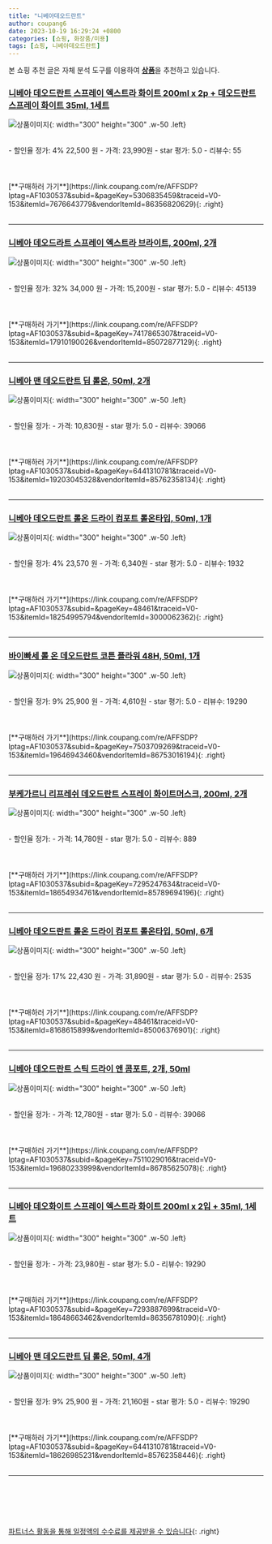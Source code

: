 ```yaml
---
title: "니베아데오드란트"
author: coupang6
date: 2023-10-19 16:29:24 +0800
categories: [쇼핑, 화장품/미용]
tags: [쇼핑, 니베아데오드란트]
---
```


본 쇼핑 추천 글은 자체 분석 도구를 이용하여 [**상품**](https://link.coupang.com/a/bao1ui)을 추천하고 있습니다.

### [니베아 데오드란트 스프레이 엑스트라 화이트 200ml x 2p + 데오드란트 스프레이 화이트 35ml, 1세트](https://link.coupang.com/re/AFFSDP?lptag=AF1030537&subid=&pageKey=5306835459&traceid=V0-153&itemId=7676643779&vendorItemId=86356820629)

![상품이미지](https://thumbnail10.coupangcdn.com/thumbnails/remote/230x230ex/image/vendor_inventory/490d/23e0fbe1c34b3f340346b2d38c517f857d2e26add23b2f94b1788ba95ef6.jpg){: width="300" height="300" .w-50 .left}


<br>
- 할인율 정가: 4%  22,500   원
- 가격: 23,990원
- star 평가: 5.0
- 리뷰수: 55
<br>
<br>
<br>
<br>
[**구매하러 가기**](https://link.coupang.com/re/AFFSDP?lptag=AF1030537&subid=&pageKey=5306835459&traceid=V0-153&itemId=7676643779&vendorItemId=86356820629){: .right}
<br>
<br>

---

### [니베아 데오드라트 스프레이 엑스트라 브라이트, 200ml, 2개](https://link.coupang.com/re/AFFSDP?lptag=AF1030537&subid=&pageKey=7417865307&traceid=V0-153&itemId=17910190026&vendorItemId=85072877129)

![상품이미지](https://thumbnail6.coupangcdn.com/thumbnails/remote/230x230ex/image/retail/images/2273318399065077-c160fa5c-b51c-4d8e-b677-3a561e4dfa57.jpg){: width="300" height="300" .w-50 .left}


<br>
- 할인율 정가: 32%  34,000   원
- 가격: 15,200원
- star 평가: 5.0
- 리뷰수: 45139
<br>
<br>
<br>
<br>
[**구매하러 가기**](https://link.coupang.com/re/AFFSDP?lptag=AF1030537&subid=&pageKey=7417865307&traceid=V0-153&itemId=17910190026&vendorItemId=85072877129){: .right}
<br>
<br>

---

### [니베아 맨 데오드란트 딥 롤온, 50ml, 2개](https://link.coupang.com/re/AFFSDP?lptag=AF1030537&subid=&pageKey=6441310781&traceid=V0-153&itemId=19203045328&vendorItemId=85762358134)

![상품이미지](https://thumbnail8.coupangcdn.com/thumbnails/remote/230x230ex/image/retail/images/23a640cf-4610-48c7-8974-6477429cd73b672383798904455188.png){: width="300" height="300" .w-50 .left}


<br>
- 할인율 정가: 
- 가격: 10,830원
- star 평가: 5.0
- 리뷰수: 39066
<br>
<br>
<br>
<br>
[**구매하러 가기**](https://link.coupang.com/re/AFFSDP?lptag=AF1030537&subid=&pageKey=6441310781&traceid=V0-153&itemId=19203045328&vendorItemId=85762358134){: .right}
<br>
<br>

---

### [니베아 데오드란트 롤온 드라이 컴포트 롤온타입, 50ml, 1개](https://link.coupang.com/re/AFFSDP?lptag=AF1030537&subid=&pageKey=48461&traceid=V0-153&itemId=18254995794&vendorItemId=3000062362)

![상품이미지](https://thumbnail9.coupangcdn.com/thumbnails/remote/230x230ex/image/retail/images/322237039829233-c14dc387-5a4c-4551-8c2e-0b7e9d5f24af.png){: width="300" height="300" .w-50 .left}


<br>
- 할인율 정가: 4%  23,570   원
- 가격: 6,340원
- star 평가: 5.0
- 리뷰수: 1932
<br>
<br>
<br>
<br>
[**구매하러 가기**](https://link.coupang.com/re/AFFSDP?lptag=AF1030537&subid=&pageKey=48461&traceid=V0-153&itemId=18254995794&vendorItemId=3000062362){: .right}
<br>
<br>

---

### [바이빠세 롤 온 데오드란트 코튼 플라워 48H, 50ml, 1개](https://link.coupang.com/re/AFFSDP?lptag=AF1030537&subid=&pageKey=7503709269&traceid=V0-153&itemId=19646943460&vendorItemId=86753016194)

![상품이미지](https://thumbnail9.coupangcdn.com/thumbnails/remote/230x230ex/image/retail/images/2023/08/01/15/1/7a2dfbb7-5e82-4990-9845-415c754ce754.jpg){: width="300" height="300" .w-50 .left}


<br>
- 할인율 정가: 9%  25,900   원
- 가격: 4,610원
- star 평가: 5.0
- 리뷰수: 19290
<br>
<br>
<br>
<br>
[**구매하러 가기**](https://link.coupang.com/re/AFFSDP?lptag=AF1030537&subid=&pageKey=7503709269&traceid=V0-153&itemId=19646943460&vendorItemId=86753016194){: .right}
<br>
<br>

---

### [부케가르니 리프레쉬 데오드란트 스프레이 화이트머스크, 200ml, 2개](https://link.coupang.com/re/AFFSDP?lptag=AF1030537&subid=&pageKey=7295247634&traceid=V0-153&itemId=18654934761&vendorItemId=85789694196)

![상품이미지](https://thumbnail6.coupangcdn.com/thumbnails/remote/230x230ex/image/retail/images/2023/04/26/15/0/13a603ba-dd8b-4e3e-b3c3-6d605afd6698.jpg){: width="300" height="300" .w-50 .left}


<br>
- 할인율 정가: 
- 가격: 14,780원
- star 평가: 5.0
- 리뷰수: 889
<br>
<br>
<br>
<br>
[**구매하러 가기**](https://link.coupang.com/re/AFFSDP?lptag=AF1030537&subid=&pageKey=7295247634&traceid=V0-153&itemId=18654934761&vendorItemId=85789694196){: .right}
<br>
<br>

---

### [니베아 데오드란트 롤온 드라이 컴포트 롤온타입, 50ml, 6개](https://link.coupang.com/re/AFFSDP?lptag=AF1030537&subid=&pageKey=48461&traceid=V0-153&itemId=8168615899&vendorItemId=85006376901)

![상품이미지](https://thumbnail7.coupangcdn.com/thumbnails/remote/230x230ex/image/retail/images/1755616507810423-c11bfd95-9d55-4678-9f87-87a08fe7b7d4.jpg){: width="300" height="300" .w-50 .left}


<br>
- 할인율 정가: 17%  22,430   원
- 가격: 31,890원
- star 평가: 5.0
- 리뷰수: 2535
<br>
<br>
<br>
<br>
[**구매하러 가기**](https://link.coupang.com/re/AFFSDP?lptag=AF1030537&subid=&pageKey=48461&traceid=V0-153&itemId=8168615899&vendorItemId=85006376901){: .right}
<br>
<br>

---

### [니베아 데오드란트 스틱 드라이 앤 콤포트, 2개, 50ml](https://link.coupang.com/re/AFFSDP?lptag=AF1030537&subid=&pageKey=7511029016&traceid=V0-153&itemId=19680233999&vendorItemId=86785625078)

![상품이미지](https://thumbnail6.coupangcdn.com/thumbnails/remote/230x230ex/image/retail/images/2023/05/09/11/5/b4bd8dc9-d077-4e5d-8f4a-cfda3d173fe6.jpg){: width="300" height="300" .w-50 .left}


<br>
- 할인율 정가: 
- 가격: 12,780원
- star 평가: 5.0
- 리뷰수: 39066
<br>
<br>
<br>
<br>
[**구매하러 가기**](https://link.coupang.com/re/AFFSDP?lptag=AF1030537&subid=&pageKey=7511029016&traceid=V0-153&itemId=19680233999&vendorItemId=86785625078){: .right}
<br>
<br>

---

### [니베아 데오화이트 스프레이 엑스트라 화이트 200ml x 2입 + 35ml, 1세트](https://link.coupang.com/re/AFFSDP?lptag=AF1030537&subid=&pageKey=7293887699&traceid=V0-153&itemId=18648663462&vendorItemId=86356781090)

![상품이미지](https://thumbnail10.coupangcdn.com/thumbnails/remote/230x230ex/image/vendor_inventory/490d/23e0fbe1c34b3f340346b2d38c517f857d2e26add23b2f94b1788ba95ef6.jpg){: width="300" height="300" .w-50 .left}


<br>
- 할인율 정가: 
- 가격: 23,980원
- star 평가: 5.0
- 리뷰수: 19290
<br>
<br>
<br>
<br>
[**구매하러 가기**](https://link.coupang.com/re/AFFSDP?lptag=AF1030537&subid=&pageKey=7293887699&traceid=V0-153&itemId=18648663462&vendorItemId=86356781090){: .right}
<br>
<br>

---

### [니베아 맨 데오드란트 딥 롤온, 50ml, 4개](https://link.coupang.com/re/AFFSDP?lptag=AF1030537&subid=&pageKey=6441310781&traceid=V0-153&itemId=18626985231&vendorItemId=85762358446)

![상품이미지](https://thumbnail7.coupangcdn.com/thumbnails/remote/230x230ex/image/retail/images/96bf0a79-ab8a-4d48-8404-c498d1db95e55658316149921542314.png){: width="300" height="300" .w-50 .left}


<br>
- 할인율 정가: 9%  25,900   원
- 가격: 21,160원
- star 평가: 5.0
- 리뷰수: 19290
<br>
<br>
<br>
<br>
[**구매하러 가기**](https://link.coupang.com/re/AFFSDP?lptag=AF1030537&subid=&pageKey=6441310781&traceid=V0-153&itemId=18626985231&vendorItemId=85762358446){: .right}
<br>
<br>

---
<br><br><br><br><br> [파트너스 활동을 통해 일정액의 수수료를 제공받을 수 있습니다](https://link.coupang.com/a/bao1ui){: .right}